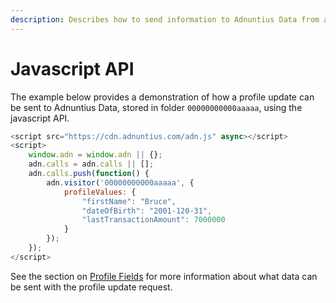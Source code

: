 ```yaml
---
description: Describes how to send information to Adnuntius Data from a user's browser
---
```


# Javascript API

The example below provides a demonstration of how a profile update can be sent to Adnuntius Data, stored in folder `00000000000aaaaa`, using the javascript API.

```javascript
<script src="https://cdn.adnuntius.com/adn.js" async></script>
<script>
    window.adn = window.adn || {};
    adn.calls = adn.calls || [];
    adn.calls.push(function() {
        adn.visitor('00000000000aaaaa', {
            profileValues: {
                "firstName": "Bruce",
                "dateOfBirth": "2001-120-31",
                "lastTransactionAmount": 7000000
            }
        });
    });
</script>
```

See the section on [Profile Fields](fields.md) for more information about what data can be sent with the profile update request.

